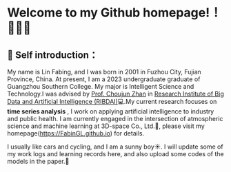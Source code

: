 # Welcome to my Github homepage!！🎉🎉🎉

## 📝 Self introduction：
My name is Lin Fabing, and I was born in 2001 in Fuzhou City, Fujian Province, China. At present, I am a 2023 undergraduate graduate of Guangzhou Southern College. My major is Intelligent Science and Technology.I was advised by [Prof. Choujun Zhan](https://scholar.google.com/citations?user=CQjEUkAAAAAJ) in [Research Institute of Big Data and Artificial Intelligence (RIBDAI)](https://www.labxing.com/gnfc-ai-lab)💻.My current research focuses on **time series analysis** , I work on applying artificial intelligence to industry and public health. I am currently engaged in the intersection of atmospheric science and machine learning at 3D-space Co., Ltd.📖, please visit my homepage(https://FabinGL.github.io) for details.

I usually like cars and cycling, and I am a sunny boy☀️. I will update some of my work logs and learning records here, and also upload some codes of the models in the paper.🏃

